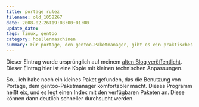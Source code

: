 ```yaml
---
title: portage rulez
filename: old_1058267
date: 2008-02-26T19:08:00+01:00
update_date:
tags: linux, gentoo
category: hoellenmaschinen
summary: Für portage, den gentoo-Paketmanager, gibt es ein praktisches Tool namens eix, das einen Index der verfügbaren Pakete zum Durchsuchen anlegt.
---
```

Dieser Eintrag wurde ursprünglich auf meinem [alten Blog veröffentlicht](https://stu.blogger.de/stories/1058267/). Dieser Eintrag hier ist eine Kopie mit kleinen technischen Anpassungen.

So… ich habe noch ein kleines Paket gefunden, das die Benutzung von Portage, dem gentoo-Paketmanager komfortabler macht. Dieses Programm heißt eix, und es legt einen Index mit den verfügbaren Paketen an. Diese können dann deutlich schneller durchsucht werden.
